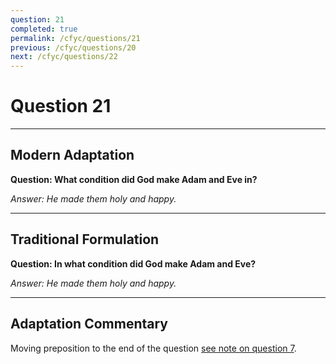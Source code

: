 ```yaml
---
question: 21
completed: true
permalink: /cfyc/questions/21
previous: /cfyc/questions/20
next: /cfyc/questions/22
---
```

# Question 21

---
## Modern Adaptation
**Question: What condition did God make Adam and Eve in?**

*Answer: He made them holy and happy.*

---
## Traditional Formulation
**Question: In what condition did God make Adam and Eve?**

*Answer: He made them holy and happy.*

---
## Adaptation Commentary
Moving preposition to the end of the question [see note on question 7](/cfyc/questions/7).